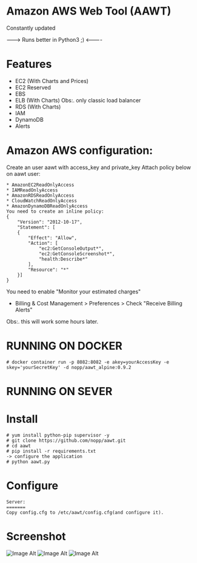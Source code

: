 # Amazon AWS Web Tool (AAWT)

Constantly updated

---> Runs better in Python3 ;) <----

Features
========
* EC2 (With Charts and Prices)
* EC2 Reserved
* EBS
* ELB (With Charts) Obs:. only classic load balancer
* RDS (With Charts)
* IAM
* DynamoDB
* Alerts

Amazon AWS configuration:
========================
Create an user aawt with access_key and private_key
Attach policy below on aawt user:

	* AmazonEC2ReadOnlyAccess
	* IAMReadOnlyAccess
	* AmazonRDSReadOnlyAccess
	* CloudWatchReadOnlyAccess
	* AmazonDynamoDBReadOnlyAccess
	You need to create an inline policy:	
	{
	    "Version": "2012-10-17",
	    "Statement": [
		{
		    "Effect": "Allow",
		    "Action": [
				"ec2:GetConsoleOutput*",
				"ec2:GetConsoleScreenshot*",
				"health:Describe*"
		    ],
		    "Resource": "*"
		}]
	}
	
You need to enable "Monitor your estimated charges"

* Billing & Cost Management > Preferences > Check "Receive Billing Alerts"

Obs:. this will work some hours later.


RUNNING ON DOCKER
=================

	# docker container run -p 8082:8082 -e akey=yourAccessKey -e skey='yourSecretKey' -d nopp/aawt_alpine:0.9.2

RUNNING ON SEVER
================
Install
=======
	# yum install python-pip supervisor -y
	# git clone https://github.com/nopp/aawt.git
	# cd aawt
	# pip install -r requirements.txt
	-> configure the application
	# python aawt.py

Configure
=========

	Server:
	=======
	Copy config.cfg to /etc/aawt/config.cfg(and configure it).
	
Screenshot
==========
![Image Alt](http://i67.tinypic.com/cl1t3.png)
![Image Alt](http://i66.tinypic.com/25ov0wk.png)
![Image Alt](http://i68.tinypic.com/33uap7s.png)

